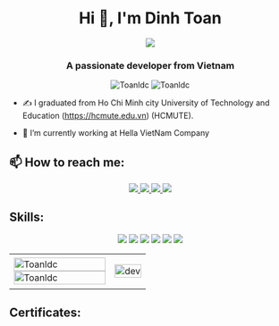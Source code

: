<h1 align="center">Hi 👋, I'm Dinh Toan</h1>
<p align="center"><img src="https://img.icons8.com/color/48/000000/vietnam-circular.png"/></p>
<h3 align="center">A passionate developer from Vietnam </h3>
<p align="center"> <img src="https://komarev.com/ghpvc/?username=Toanldc" alt="Toanldc" /> <img src="https://badges.pufler.dev/repos/DinhToan" alt="Toanldc" /> </p>

- ✍ I graduated from Ho Chi Minh city University of Technology and Education (https://hcmute.edu.vn) (HCMUTE).

- 🌱 I’m currently working at Hella VietNam Company


## 📫 How to reach me:
<p align="center">
  <a href="https://www.facebook.com/profile.php?id=100007331414875" alt="Facebook">
    <img src="https://img.icons8.com/fluent/48/000000/facebook-new.png" target="_blank" />
  </a> 
  <a href="https://github.com/Toanldc" alt="Github">
    <img src="https://img.icons8.com/fluent/48/000000/github.png"/>
  </a> 
  <a href="https://www.linkedin.com/in/to%C3%A0n-l%C3%AA-%C4%91%C3%ACnh-66a9b4245/" alt="LinkedIn">
    <img src="https://img.icons8.com/fluency/48/linkedin.png"/>
  </a>
  <a href="mailto:ledinhtoan.8124@gmail.com" alt="Email">
    <img src="https://img.icons8.com/fluent/48/000000/mailing.png"/>
  </a>
</p>

## Skills:
<p align="center">
  <img src="https://img.icons8.com/fluency/48/c-programming.png"/>
  <img src="https://img.icons8.com/fluency/48/c-plus-plus-logo.png"/>
  <img src="https://img.icons8.com/fluent/48/000000/python.png"/>
  <img src="https://img.icons8.com/color/48/000000/git.png"/>
  <img src="https://img.icons8.com/color/48/000000/github-2.png"/>
  <img src="https://img.icons8.com/color/48/000000/visual-studio-code-2019.png"/>
</p>

<table style="width:100%;">
  <tr>
    <td>
      <img src="https://github-readme-stats.vercel.app/api/top-langs/?username=Toanldc&bg_color=FFFFFF00&text_color=179fa3&layout=compact&hide=CSS&langs_count=10&custom_title=Top%20ngôn%20ngữ%20được%20dùng" alt="Toanldc" width="100%"/>
      <img src="https://github-readme-stats.vercel.app/api?username=Toanldc&bg_color=FFFFFF00&text_color=179fa3&show_icons=true&count_private=true&include_all_commits=true&custom_title=Hoạt%20động%20trên%20Github" alt="Toanldc" width="100%"/>
    </td>
    <td>
      <p align="center"> 
        <img src="https://cdn.dribbble.com/users/1059583/screenshots/4171367/coding-freak.gif" alt="dev" width="100%"/>
      </p>
    </td>
  </tr>
</table>

## Certificates:

